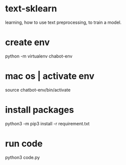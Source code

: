 # text-sklearn
learning, how to use text preprocessing, to train a model.

# create env
python -m virtualenv chabot-env

# mac os | activate env
source chatbot-env/bin/activate

# install packages
python3 -m pip3 install -r requirement.txt

# run code
python3 code.py